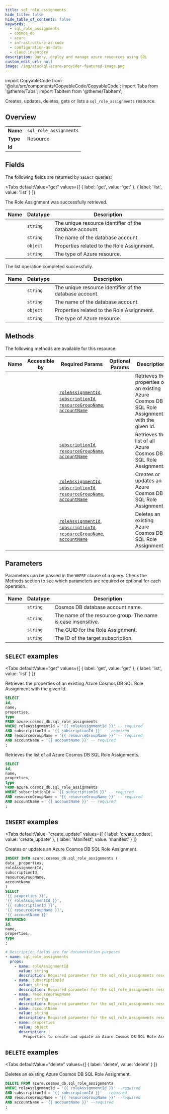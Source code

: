 ```yaml
--- 
title: sql_role_assignments
hide_title: false
hide_table_of_contents: false
keywords:
  - sql_role_assignments
  - cosmos_db
  - azure
  - infrastructure-as-code
  - configuration-as-data
  - cloud inventory
description: Query, deploy and manage azure resources using SQL
custom_edit_url: null
image: /img/stackql-azure-provider-featured-image.png
---
```


import CopyableCode from '@site/src/components/CopyableCode/CopyableCode';
import Tabs from '@theme/Tabs';
import TabItem from '@theme/TabItem';

Creates, updates, deletes, gets or lists a <code>sql_role_assignments</code> resource.

## Overview
<table><tbody>
<tr><td><b>Name</b></td><td><code>sql_role_assignments</code></td></tr>
<tr><td><b>Type</b></td><td>Resource</td></tr>
<tr><td><b>Id</b></td><td><CopyableCode code="azure.cosmos_db.sql_role_assignments" /></td></tr>
</tbody></table>

## Fields

The following fields are returned by `SELECT` queries:

<Tabs
    defaultValue="get"
    values={[
        { label: 'get', value: 'get' },
        { label: 'list', value: 'list' }
    ]}
>
<TabItem value="get">

The Role Assignment was successfully retrieved.

<table>
<thead>
    <tr>
    <th>Name</th>
    <th>Datatype</th>
    <th>Description</th>
    </tr>
</thead>
<tbody>
<tr>
    <td><CopyableCode code="id" /></td>
    <td><code>string</code></td>
    <td>The unique resource identifier of the database account.</td>
</tr>
<tr>
    <td><CopyableCode code="name" /></td>
    <td><code>string</code></td>
    <td>The name of the database account.</td>
</tr>
<tr>
    <td><CopyableCode code="properties" /></td>
    <td><code>object</code></td>
    <td>Properties related to the Role Assignment.</td>
</tr>
<tr>
    <td><CopyableCode code="type" /></td>
    <td><code>string</code></td>
    <td>The type of Azure resource.</td>
</tr>
</tbody>
</table>
</TabItem>
<TabItem value="list">

The list operation completed successfully.

<table>
<thead>
    <tr>
    <th>Name</th>
    <th>Datatype</th>
    <th>Description</th>
    </tr>
</thead>
<tbody>
<tr>
    <td><CopyableCode code="id" /></td>
    <td><code>string</code></td>
    <td>The unique resource identifier of the database account.</td>
</tr>
<tr>
    <td><CopyableCode code="name" /></td>
    <td><code>string</code></td>
    <td>The name of the database account.</td>
</tr>
<tr>
    <td><CopyableCode code="properties" /></td>
    <td><code>object</code></td>
    <td>Properties related to the Role Assignment.</td>
</tr>
<tr>
    <td><CopyableCode code="type" /></td>
    <td><code>string</code></td>
    <td>The type of Azure resource.</td>
</tr>
</tbody>
</table>
</TabItem>
</Tabs>

## Methods

The following methods are available for this resource:

<table>
<thead>
    <tr>
    <th>Name</th>
    <th>Accessible by</th>
    <th>Required Params</th>
    <th>Optional Params</th>
    <th>Description</th>
    </tr>
</thead>
<tbody>
<tr>
    <td><a href="#get"><CopyableCode code="get" /></a></td>
    <td><CopyableCode code="select" /></td>
    <td><a href="#parameter-roleAssignmentId"><code>roleAssignmentId</code></a>, <a href="#parameter-subscriptionId"><code>subscriptionId</code></a>, <a href="#parameter-resourceGroupName"><code>resourceGroupName</code></a>, <a href="#parameter-accountName"><code>accountName</code></a></td>
    <td></td>
    <td>Retrieves the properties of an existing Azure Cosmos DB SQL Role Assignment with the given Id.</td>
</tr>
<tr>
    <td><a href="#list"><CopyableCode code="list" /></a></td>
    <td><CopyableCode code="select" /></td>
    <td><a href="#parameter-subscriptionId"><code>subscriptionId</code></a>, <a href="#parameter-resourceGroupName"><code>resourceGroupName</code></a>, <a href="#parameter-accountName"><code>accountName</code></a></td>
    <td></td>
    <td>Retrieves the list of all Azure Cosmos DB SQL Role Assignments.</td>
</tr>
<tr>
    <td><a href="#create_update"><CopyableCode code="create_update" /></a></td>
    <td><CopyableCode code="insert" /></td>
    <td><a href="#parameter-roleAssignmentId"><code>roleAssignmentId</code></a>, <a href="#parameter-subscriptionId"><code>subscriptionId</code></a>, <a href="#parameter-resourceGroupName"><code>resourceGroupName</code></a>, <a href="#parameter-accountName"><code>accountName</code></a></td>
    <td></td>
    <td>Creates or updates an Azure Cosmos DB SQL Role Assignment.</td>
</tr>
<tr>
    <td><a href="#delete"><CopyableCode code="delete" /></a></td>
    <td><CopyableCode code="delete" /></td>
    <td><a href="#parameter-roleAssignmentId"><code>roleAssignmentId</code></a>, <a href="#parameter-subscriptionId"><code>subscriptionId</code></a>, <a href="#parameter-resourceGroupName"><code>resourceGroupName</code></a>, <a href="#parameter-accountName"><code>accountName</code></a></td>
    <td></td>
    <td>Deletes an existing Azure Cosmos DB SQL Role Assignment.</td>
</tr>
</tbody>
</table>

## Parameters

Parameters can be passed in the `WHERE` clause of a query. Check the [Methods](#methods) section to see which parameters are required or optional for each operation.

<table>
<thead>
    <tr>
    <th>Name</th>
    <th>Datatype</th>
    <th>Description</th>
    </tr>
</thead>
<tbody>
<tr id="parameter-accountName">
    <td><CopyableCode code="accountName" /></td>
    <td><code>string</code></td>
    <td>Cosmos DB database account name.</td>
</tr>
<tr id="parameter-resourceGroupName">
    <td><CopyableCode code="resourceGroupName" /></td>
    <td><code>string</code></td>
    <td>The name of the resource group. The name is case insensitive.</td>
</tr>
<tr id="parameter-roleAssignmentId">
    <td><CopyableCode code="roleAssignmentId" /></td>
    <td><code>string</code></td>
    <td>The GUID for the Role Assignment.</td>
</tr>
<tr id="parameter-subscriptionId">
    <td><CopyableCode code="subscriptionId" /></td>
    <td><code>string</code></td>
    <td>The ID of the target subscription.</td>
</tr>
</tbody>
</table>

## `SELECT` examples

<Tabs
    defaultValue="get"
    values={[
        { label: 'get', value: 'get' },
        { label: 'list', value: 'list' }
    ]}
>
<TabItem value="get">

Retrieves the properties of an existing Azure Cosmos DB SQL Role Assignment with the given Id.

```sql
SELECT
id,
name,
properties,
type
FROM azure.cosmos_db.sql_role_assignments
WHERE roleAssignmentId = '{{ roleAssignmentId }}' -- required
AND subscriptionId = '{{ subscriptionId }}' -- required
AND resourceGroupName = '{{ resourceGroupName }}' -- required
AND accountName = '{{ accountName }}' -- required
;
```
</TabItem>
<TabItem value="list">

Retrieves the list of all Azure Cosmos DB SQL Role Assignments.

```sql
SELECT
id,
name,
properties,
type
FROM azure.cosmos_db.sql_role_assignments
WHERE subscriptionId = '{{ subscriptionId }}' -- required
AND resourceGroupName = '{{ resourceGroupName }}' -- required
AND accountName = '{{ accountName }}' -- required
;
```
</TabItem>
</Tabs>


## `INSERT` examples

<Tabs
    defaultValue="create_update"
    values={[
        { label: 'create_update', value: 'create_update' },
        { label: 'Manifest', value: 'manifest' }
    ]}
>
<TabItem value="create_update">

Creates or updates an Azure Cosmos DB SQL Role Assignment.

```sql
INSERT INTO azure.cosmos_db.sql_role_assignments (
data__properties,
roleAssignmentId,
subscriptionId,
resourceGroupName,
accountName
)
SELECT 
'{{ properties }}',
'{{ roleAssignmentId }}',
'{{ subscriptionId }}',
'{{ resourceGroupName }}',
'{{ accountName }}'
RETURNING
id,
name,
properties,
type
;
```
</TabItem>
<TabItem value="manifest">

```yaml
# Description fields are for documentation purposes
- name: sql_role_assignments
  props:
    - name: roleAssignmentId
      value: string
      description: Required parameter for the sql_role_assignments resource.
    - name: subscriptionId
      value: string
      description: Required parameter for the sql_role_assignments resource.
    - name: resourceGroupName
      value: string
      description: Required parameter for the sql_role_assignments resource.
    - name: accountName
      value: string
      description: Required parameter for the sql_role_assignments resource.
    - name: properties
      value: object
      description: |
        Properties to create and update an Azure Cosmos DB SQL Role Assignment.
```
</TabItem>
</Tabs>


## `DELETE` examples

<Tabs
    defaultValue="delete"
    values={[
        { label: 'delete', value: 'delete' }
    ]}
>
<TabItem value="delete">

Deletes an existing Azure Cosmos DB SQL Role Assignment.

```sql
DELETE FROM azure.cosmos_db.sql_role_assignments
WHERE roleAssignmentId = '{{ roleAssignmentId }}' --required
AND subscriptionId = '{{ subscriptionId }}' --required
AND resourceGroupName = '{{ resourceGroupName }}' --required
AND accountName = '{{ accountName }}' --required
;
```
</TabItem>
</Tabs>
